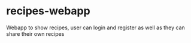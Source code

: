 # recipes-webapp
Webapp to show recipes, user can login and register as well as they can share their own recipes
